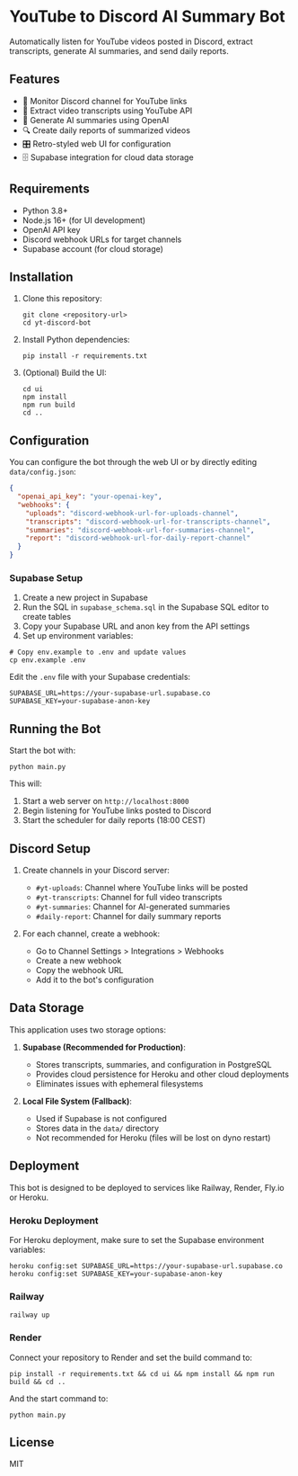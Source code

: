 # YouTube to Discord AI Summary Bot

Automatically listen for YouTube videos posted in Discord, extract transcripts, generate AI summaries, and send daily reports.

## Features

- 🎥 Monitor Discord channel for YouTube links
- 📝 Extract video transcripts using YouTube API
- 🤖 Generate AI summaries using OpenAI
- 🔍 Create daily reports of summarized videos
- 🎛️ Retro-styled web UI for configuration
- 🗄️ Supabase integration for cloud data storage

## Requirements

- Python 3.8+
- Node.js 16+ (for UI development)
- OpenAI API key
- Discord webhook URLs for target channels
- Supabase account (for cloud storage)

## Installation

1. Clone this repository:
   ```
   git clone <repository-url>
   cd yt-discord-bot
   ```

2. Install Python dependencies:
   ```
   pip install -r requirements.txt
   ```

3. (Optional) Build the UI:
   ```
   cd ui
   npm install
   npm run build
   cd ..
   ```

## Configuration

You can configure the bot through the web UI or by directly editing `data/config.json`:

```json
{
  "openai_api_key": "your-openai-key",
  "webhooks": {
    "uploads": "discord-webhook-url-for-uploads-channel",
    "transcripts": "discord-webhook-url-for-transcripts-channel",
    "summaries": "discord-webhook-url-for-summaries-channel",
    "report": "discord-webhook-url-for-daily-report-channel"
  }
}
```

### Supabase Setup

1. Create a new project in Supabase
2. Run the SQL in `supabase_schema.sql` in the Supabase SQL editor to create tables
3. Copy your Supabase URL and anon key from the API settings
4. Set up environment variables:

```
# Copy env.example to .env and update values
cp env.example .env
```

Edit the `.env` file with your Supabase credentials:

```
SUPABASE_URL=https://your-supabase-url.supabase.co
SUPABASE_KEY=your-supabase-anon-key
```

## Running the Bot

Start the bot with:

```
python main.py
```

This will:
1. Start a web server on `http://localhost:8000`
2. Begin listening for YouTube links posted to Discord
3. Start the scheduler for daily reports (18:00 CEST)

## Discord Setup

1. Create channels in your Discord server:
   - `#yt-uploads`: Channel where YouTube links will be posted
   - `#yt-transcripts`: Channel for full video transcripts
   - `#yt-summaries`: Channel for AI-generated summaries
   - `#daily-report`: Channel for daily summary reports

2. For each channel, create a webhook:
   - Go to Channel Settings > Integrations > Webhooks
   - Create a new webhook
   - Copy the webhook URL
   - Add it to the bot's configuration

## Data Storage

This application uses two storage options:

1. **Supabase (Recommended for Production)**: 
   - Stores transcripts, summaries, and configuration in PostgreSQL
   - Provides cloud persistence for Heroku and other cloud deployments
   - Eliminates issues with ephemeral filesystems

2. **Local File System (Fallback)**:
   - Used if Supabase is not configured
   - Stores data in the `data/` directory
   - Not recommended for Heroku (files will be lost on dyno restart)

## Deployment

This bot is designed to be deployed to services like Railway, Render, Fly.io or Heroku.

### Heroku Deployment

For Heroku deployment, make sure to set the Supabase environment variables:

```
heroku config:set SUPABASE_URL=https://your-supabase-url.supabase.co
heroku config:set SUPABASE_KEY=your-supabase-anon-key
```

### Railway
```
railway up
```

### Render
Connect your repository to Render and set the build command to:
```
pip install -r requirements.txt && cd ui && npm install && npm run build && cd ..
```

And the start command to:
```
python main.py
```

## License

MIT 